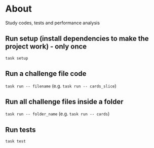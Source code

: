 # About
Study codes, tests and performance analysis

## Run setup (install dependencies to make the project work) - only once

`task setup`

## Run a challenge file code

`task run -- filename` (e.g. `task run -- cards_slice`)

## Run all challenge files inside a folder

`task run -- folder_name` (e.g. `task run -- cards`)

## Run tests

`task test`
